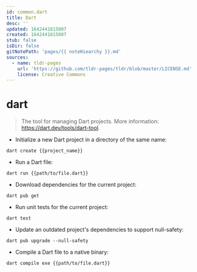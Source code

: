 ```yaml
---
id: common.dart
title: Dart
desc: ''
updated: 1642441815007
created: 1642441815007
stub: false
isDir: false
gitNotePath: 'pages/{{ noteHiearchy }}.md'
sources:
  - name: tldr-pages
    url: 'https://github.com/tldr-pages/tldr/blob/master/LICENSE.md'
    license: Creative Commons
---
```

# dart

> The tool for managing Dart projects.
> More information: <https://dart.dev/tools/dart-tool>.

- Initialize a new Dart project in a directory of the same name:

`dart create {{project_name}}`

- Run a Dart file:

`dart run {{path/to/file.dart}}`

- Download dependencies for the current project:

`dart pub get`

- Run unit tests for the current project:

`dart test`

- Update an outdated project's dependencies to support null-safety:

`dart pub upgrade --null-safety`

- Compile a Dart file to a native binary:

`dart compile exe {{path/to/file.dart}}`

